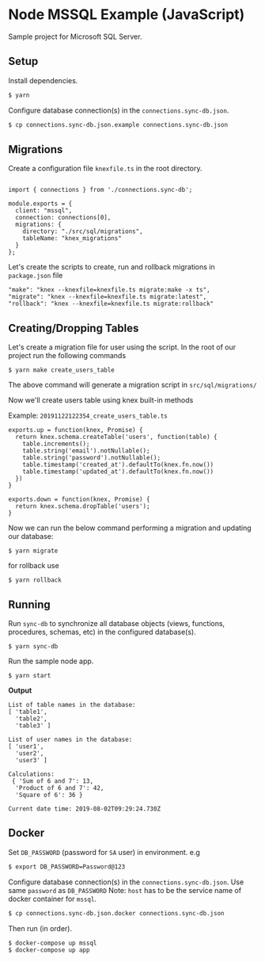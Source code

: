 # Node MSSQL Example (JavaScript)

Sample project for Microsoft SQL Server.

## Setup

Install dependencies.

```bash
$ yarn
```

Configure database connection(s) in the `connections.sync-db.json`.

```bash
$ cp connections.sync-db.json.example connections.sync-db.json
```

## Migrations

Create a configuration file `knexfile.ts` in the root directory.

```

import { connections } from './connections.sync-db';

module.exports = {
  client: "mssql",
  connection: connections[0],
  migrations: {
    directory: "./src/sql/migrations",
    tableName: "knex_migrations"
  }
};
```

Let's create the scripts to create, run and rollback migrations in `package.json` file

```
"make": "knex --knexfile=knexfile.ts migrate:make -x ts",
"migrate": "knex --knexfile=knexfile.ts migrate:latest",
"rollback": "knex --knexfile=knexfile.ts migrate:rollback"
```

## Creating/Dropping Tables

Let's create a migration file for user using the script. In the root of our project run the following commands

```
$ yarn make create_users_table
```

The above command will generate a migration script in `src/sql/migrations/`

Now we'll create users table using knex built-in methods

Example: `20191122122354_create_users_table.ts`

```
exports.up = function(knex, Promise) {
  return knex.schema.createTable('users', function(table) {
    table.increments();
    table.string('email').notNullable();
    table.string('password').notNullable();
    table.timestamp('created_at').defaultTo(knex.fn.now())
    table.timestamp('updated_at').defaultTo(knex.fn.now())
  })
}

exports.down = function(knex, Promise) {
  return knex.schema.dropTable('users');
}
```

Now we can run the below command performing a migration and updating our database:

```
$ yarn migrate
```

for rollback use

```
$ yarn rollback
```

## Running

Run `sync-db` to synchronize all database objects (views, functions, procedures, schemas, etc) in the configured database(s).

```
$ yarn sync-db
```

Run the sample node app.

```
$ yarn start
```

**Output**

```
List of table names in the database:
[ 'table1',
  'table2',
  'table3' ]

List of user names in the database:
[ 'user1',
  'user2',
  'user3' ]

Calculations:
 { 'Sum of 6 and 7': 13,
  'Product of 6 and 7': 42,
  'Square of 6': 36 }

Current date time: 2019-08-02T09:29:24.730Z
```

## Docker

Set `DB_PASSWORD` (password for `SA` user) in environment. e.g

```bash
$ export DB_PASSWORD=Password@123
```

Configure database connection(s) in the `connections.sync-db.json`. Use same `password` as `DB_PASSWORD`
Note: `host` has to be the service name of docker container for `mssql`.

```bash
$ cp connections.sync-db.json.docker connections.sync-db.json
```

Then run (in order).

```bash
$ docker-compose up mssql
$ docker-compose up app
```
